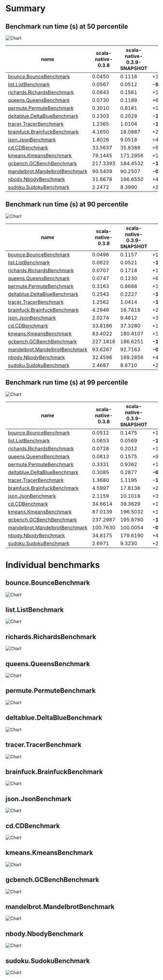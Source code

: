 # Summary
## Benchmark run time (s) at 50 percentile 
![Chart](relative_percentile_50.png)

|name | scala-native-0.3.8 | scala-native-0.3.9-SNAPSHOT | |
| -- | -- | -- | -- |
|[bounce.BounceBenchmark](bouncebouncebenchmark)|0.0450|0.1116|+147.82%|
|[list.ListBenchmark](listlistbenchmark)|0.0567|0.0512|__-9.68%__|
|[richards.RichardsBenchmark](richardsrichardsbenchmark)|0.0643|0.1561|+142.76%|
|[queens.QueensBenchmark](queensqueensbenchmark)|0.0730|0.1189|+62.76%|
|[permute.PermuteBenchmark](permutepermutebenchmark)|0.3010|0.8181|+171.80%|
|[deltablue.DeltaBlueBenchmark](deltabluedeltabluebenchmark)|0.2303|0.2029|__-11.89%__|
|[tracer.TracerBenchmark](tracertracerbenchmark)|1.2365|1.0104|__-18.29%__|
|[brainfuck.BrainfuckBenchmark](brainfuckbrainfuckbenchmark)|4.1650|16.0887|+286.28%|
|[json.JsonBenchmark](jsonjsonbenchmark)|1.8026|9.0518|+402.16%|
|[cd.CDBenchmark](cdcdbenchmark)|33.5637|35.6388|+6.18%|
|[kmeans.KmeansBenchmark](kmeanskmeansbenchmark)|78.1445|171.2956|+119.20%|
|[gcbench.GCBenchBenchmark](gcbenchgcbenchbenchmark)|217.3393|184.4532|__-15.13%__|
|[mandelbrot.MandelbrotBenchmark](mandelbrotmandelbrotbenchmark)|90.5439|90.2507|__-0.32%__|
|[nbody.NbodyBenchmark](nbodynbodybenchmark)|31.6678|166.6550|+426.26%|
|[sudoku.SudokuBenchmark](sudokusudokubenchmark)|2.2472|8.3990|+273.75%|
## Benchmark run time (s) at 90 percentile 
![Chart](relative_percentile_90.png)

|name | scala-native-0.3.8 | scala-native-0.3.9-SNAPSHOT | |
| -- | -- | -- | -- |
|[bounce.BounceBenchmark](bouncebouncebenchmark)|0.0496|0.1157|+133.24%|
|[list.ListBenchmark](listlistbenchmark)|0.0622|0.0521|__-16.21%__|
|[richards.RichardsBenchmark](richardsrichardsbenchmark)|0.0707|0.1718|+142.98%|
|[queens.QueensBenchmark](queensqueensbenchmark)|0.0747|0.1230|+64.71%|
|[permute.PermuteBenchmark](permutepermutebenchmark)|0.3163|0.8688|+174.64%|
|[deltablue.DeltaBlueBenchmark](deltabluedeltabluebenchmark)|0.2543|0.2227|__-12.41%__|
|[tracer.TracerBenchmark](tracertracerbenchmark)|1.2562|1.0414|__-17.10%__|
|[brainfuck.BrainfuckBenchmark](brainfuckbrainfuckbenchmark)|4.2946|16.7818|+290.77%|
|[json.JsonBenchmark](jsonjsonbenchmark)|2.0274|9.4612|+366.66%|
|[cd.CDBenchmark](cdcdbenchmark)|33.8186|37.3280|+10.38%|
|[kmeans.KmeansBenchmark](kmeanskmeansbenchmark)|83.4022|180.4107|+116.31%|
|[gcbench.GCBenchBenchmark](gcbenchgcbenchbenchmark)|227.1816|186.6251|__-17.85%__|
|[mandelbrot.MandelbrotBenchmark](mandelbrotmandelbrotbenchmark)|93.6267|92.7163|__-0.97%__|
|[nbody.NbodyBenchmark](nbodynbodybenchmark)|32.4596|169.2856|+421.53%|
|[sudoku.SudokuBenchmark](sudokusudokubenchmark)|2.4687|8.6710|+251.24%|
## Benchmark run time (s) at 99 percentile 
![Chart](relative_percentile_99.png)

|name | scala-native-0.3.8 | scala-native-0.3.9-SNAPSHOT | |
| -- | -- | -- | -- |
|[bounce.BounceBenchmark](bouncebouncebenchmark)|0.0512|0.1475|+187.97%|
|[list.ListBenchmark](listlistbenchmark)|0.0653|0.0569|__-12.76%__|
|[richards.RichardsBenchmark](richardsrichardsbenchmark)|0.0728|0.2012|+176.41%|
|[queens.QueensBenchmark](queensqueensbenchmark)|0.0813|0.1575|+93.69%|
|[permute.PermuteBenchmark](permutepermutebenchmark)|0.3331|0.9362|+181.09%|
|[deltablue.DeltaBlueBenchmark](deltabluedeltabluebenchmark)|0.3085|0.2877|__-6.74%__|
|[tracer.TracerBenchmark](tracertracerbenchmark)|1.3680|1.1195|__-18.16%__|
|[brainfuck.BrainfuckBenchmark](brainfuckbrainfuckbenchmark)|4.5997|17.8136|+287.28%|
|[json.JsonBenchmark](jsonjsonbenchmark)|2.1159|10.1018|+377.42%|
|[cd.CDBenchmark](cdcdbenchmark)|34.6614|39.3629|+13.56%|
|[kmeans.KmeansBenchmark](kmeanskmeansbenchmark)|87.0139|196.5032|+125.83%|
|[gcbench.GCBenchBenchmark](gcbenchgcbenchbenchmark)|237.2987|195.8760|__-17.46%__|
|[mandelbrot.MandelbrotBenchmark](mandelbrotmandelbrotbenchmark)|100.7630|100.0054|__-0.75%__|
|[nbody.NbodyBenchmark](nbodynbodybenchmark)|34.8175|179.6190|+415.89%|
|[sudoku.SudokuBenchmark](sudokusudokubenchmark)|2.6971|9.3230|+245.67%|
# Individual benchmarks
## bounce.BounceBenchmark
![Chart](percentile_bounce.BounceBenchmark.png)
## list.ListBenchmark
![Chart](percentile_list.ListBenchmark.png)
## richards.RichardsBenchmark
![Chart](percentile_richards.RichardsBenchmark.png)
## queens.QueensBenchmark
![Chart](percentile_queens.QueensBenchmark.png)
## permute.PermuteBenchmark
![Chart](percentile_permute.PermuteBenchmark.png)
## deltablue.DeltaBlueBenchmark
![Chart](percentile_deltablue.DeltaBlueBenchmark.png)
## tracer.TracerBenchmark
![Chart](percentile_tracer.TracerBenchmark.png)
## brainfuck.BrainfuckBenchmark
![Chart](percentile_brainfuck.BrainfuckBenchmark.png)
## json.JsonBenchmark
![Chart](percentile_json.JsonBenchmark.png)
## cd.CDBenchmark
![Chart](percentile_cd.CDBenchmark.png)
## kmeans.KmeansBenchmark
![Chart](percentile_kmeans.KmeansBenchmark.png)
## gcbench.GCBenchBenchmark
![Chart](percentile_gcbench.GCBenchBenchmark.png)
## mandelbrot.MandelbrotBenchmark
![Chart](percentile_mandelbrot.MandelbrotBenchmark.png)
## nbody.NbodyBenchmark
![Chart](percentile_nbody.NbodyBenchmark.png)
## sudoku.SudokuBenchmark
![Chart](percentile_sudoku.SudokuBenchmark.png)
